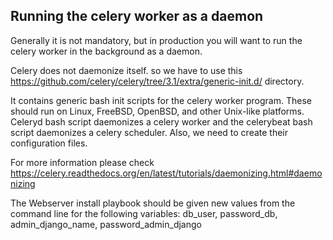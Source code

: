 Running the celery worker as a daemon
--


Generally it is not mandatory, but in production you will want to run the celery worker in the background as a daemon.

Celery does not daemonize itself. so we have to use this https://github.com/celery/celery/tree/3.1/extra/generic-init.d/ directory. 

It contains generic bash init scripts for the celery worker program. These should run on Linux, FreeBSD, OpenBSD, and other Unix-like platforms. Celeryd bash script daemonizes a celery worker and the celerybeat bash script daemonizes a celery scheduler. Also, we need to create their configuration files.


For more information please check https://celery.readthedocs.org/en/latest/tutorials/daemonizing.html#daemonizing

The Webserver install playbook should be given new values from the command line for the following variables: db_user, password_db, admin_django_name, password_admin_django
